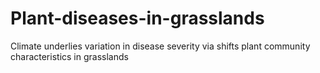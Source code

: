 # Plant-diseases-in-grasslands
Climate underlies variation in disease severity via shifts plant community characteristics in grasslands
